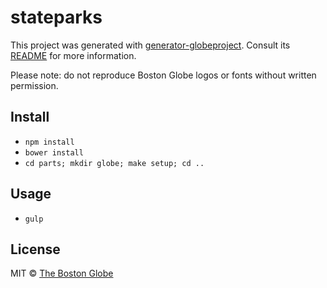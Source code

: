 # stateparks

This project was generated with [generator-globeproject](https://github.com/BostonGlobe/generator-globeproject). Consult its [README](https://github.com/BostonGlobe/generator-globeproject) for more information.

Please note: do not reproduce Boston Globe logos or fonts without written permission.

## Install

- `npm install`
- `bower install`
- `cd parts; mkdir globe; make setup; cd ..`

## Usage

- `gulp`

## License

MIT © [The Boston Globe](http://github.com/BostonGlobe)

